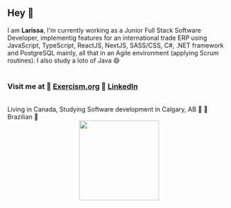 ## Hey 🖖

I am **Larissa**, I'm currently working as a Junior Full Stack Software Developer, implementig features for an international trade ERP using JavaScript, TypeScript, ReactJS, NextJS, SASS/CSS, C#, .NET framework and PostgreSQL mainly, all that in an Agile environment (applying Scrum routines). I also study a loto of Java 😄
<br>
<br>
### Visit me at 🎈 [Exercism.org](https://exercism.org/profiles/larissaborsari/testimonials) 🎈 [LinkedIn](https://www.linkedin.com/in/larissa-borsari-95a713170/)             
<br>
Living in Canada, Studying Software development in Calgary, AB 📍 🍁 <br>
Brazilian 📍
<br>


<div align="center">
  <a href="https://github.com/larissaborsari">
  <img height="180em" src="https://github-readme-stats.vercel.app/api/top-langs/?username=larissaborsari&layout=compact&langs_count=7&theme=dracula"/>
</div>

